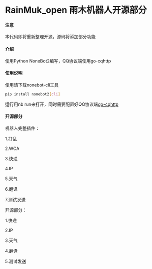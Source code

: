 # RainMuk_open 雨木机器人开源部分

#### 注意
本代码即将重新整理开源，源码将添加部分功能

#### 介绍
使用Python NoneBot2编写，QQ协议端使用go-cqhttp

#### 使用说明

使用请下载nonebot-cli工具

```sh
pip install nonebot2[cli]
```

运行用nb run来打开，同时需要配置好QQ协议端[go-cqhttp](https://github.com/Mrs4s/go-cqhttp/releases/tag/v0.9.28)

#### 开源部分

机器人完整插件：

1.打乱

2.WCA

3.快递

4.IP

5.天气

6.翻译

7.测试发送

开源部分：

1.快递

2.IP

3.天气

4.翻译

5.测试发送